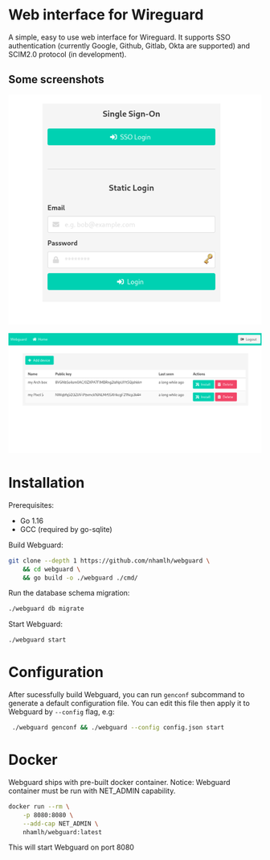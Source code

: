 # Web interface for Wireguard

A simple, easy to use web interface for Wireguard. It supports SSO authentication (currently Google, Github, Gitlab, Okta are supported) and SCIM2.0 protocol (in development).

## Some screenshots

![Login page](./screenshots/login.png?raw=true "Login page")

![Main page](./screenshots/index.png?raw=true "Main page")

# Installation

Prerequisites:

- Go 1.16
- GCC (required by go-sqlite)

Build Webguard:

```sh
git clone --depth 1 https://github.com/nhamlh/webguard \
    && cd webguard \
    && go build -o ./webguard ./cmd/
```

Run the database schema migration:

```sh
./webguard db migrate
```

Start Webguard:

```sh
./webguard start
```

# Configuration

After sucessfully build Webguard, you can run `genconf` subcommand to generate a default configuration file. You can edit this file then apply it to Webguard by `--config` flag, e.g:

```sh
 ./webguard genconf && ./webguard --config config.json start
```

# Docker

Webguard ships with pre-built docker container.
Notice: Webguard container must be run with NET_ADMIN capability.

```sh
docker run --rm \
    -p 8080:8080 \
    --add-cap NET_ADMIN \
    nhamlh/webguard:latest
```

This will start Webguard on port 8080
